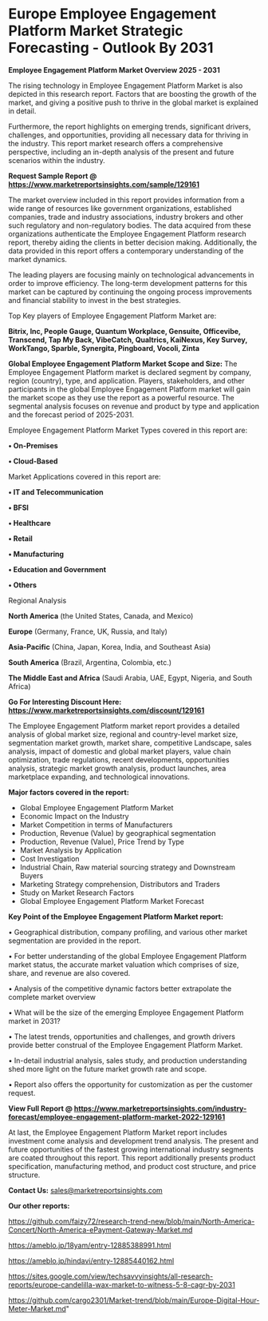  # Europe Employee Engagement Platform Market Strategic Forecasting - Outlook By 2031

<Strong> Employee Engagement Platform Market Overview 2025 - 2031</strong>

The rising technology in Employee Engagement Platform Market is also depicted in this research report. Factors that are boosting the growth of the market, and giving a positive push to thrive in the global market is explained in detail.

Furthermore, the report highlights on emerging trends, significant drivers, challenges, and opportunities, providing all necessary data for thriving in the industry. This report market research offers a comprehensive perspective, including an in-depth analysis of the present and future scenarios within the industry.

<strong>Request Sample Report @ <a href=https://www.marketreportsinsights.com/sample/129161>https://www.marketreportsinsights.com/sample/129161</a></strong>

The market overview included in this report provides information from a wide range of resources like government organizations, established companies, trade and industry associations, industry brokers and other such regulatory and non-regulatory bodies. The data acquired from these organizations authenticate the Employee Engagement Platform research report, thereby aiding the clients in better decision making. Additionally, the data provided in this report offers a contemporary understanding of the market dynamics.

The leading players are focusing mainly on technological advancements in order to improve efficiency. The long-term development patterns for this market can be captured by continuing the ongoing process improvements and financial stability to invest in the best strategies.

Top Key players of Employee Engagement Platform Market are:

<strong>Bitrix, Inc, People Gauge, Quantum Workplace, Gensuite, Officevibe, Transcend, Tap My Back, VibeCatch, Qualtrics, KaiNexus, Key Survey, WorkTango, Sparble, Synergita, Pingboard, Vocoli, Zinta</strong>

<strong><b>Global Employee Engagement Platform Market Scope and Size:</b></strong>
The Employee Engagement Platform market is declared segment by company, region (country), type, and application. Players, stakeholders, and other participants in the global Employee Engagement Platform market will gain the market scope as they use the report as a powerful resource. The segmental analysis focuses on revenue and product by type and application and the forecast period of 2025-2031.

Employee Engagement Platform Market Types covered in this report are:

<strong>• On-Premises

• Cloud-Based</strong>

Market Applications covered in this report are:

<strong>• IT and Telecommunication

• BFSI

• Healthcare

• Retail

• Manufacturing

• Education and Government

• Others</strong> 

Regional Analysis

<strong>North America</strong> (the United States, Canada, and Mexico)

<strong>Europe</strong> (Germany, France, UK, Russia, and Italy)

<strong>Asia-Pacific</strong> (China, Japan, Korea, India, and Southeast Asia)

<strong>South America</strong> (Brazil, Argentina, Colombia, etc.)

<strong>The Middle East and Africa</strong> (Saudi Arabia, UAE, Egypt, Nigeria, and South Africa)

<strong>Go For Interesting Discount Here: <a href=https://www.marketreportsinsights.com/discount/129161>https://www.marketreportsinsights.com/discount/129161</a></strong>

The Employee Engagement Platform market report provides a detailed analysis of global market size, regional and country-level market size, segmentation market growth, market share, competitive Landscape, sales analysis, impact of domestic and global market players, value chain optimization, trade regulations, recent developments, opportunities analysis, strategic market growth analysis, product launches, area marketplace expanding, and technological innovations.

<strong><b>Major factors covered in the report:</b></strong>
<ul>
  <li>Global Employee Engagement Platform Market </li>
  <li>Economic Impact on the Industry</li>
  <li>Market Competition in terms of Manufacturers</li>
  <li>Production, Revenue (Value) by geographical segmentation</li>
  <li>Production, Revenue (Value), Price Trend by Type</li>
  <li>Market Analysis by Application</li>
  <li>Cost Investigation</li>
  <li>Industrial Chain, Raw material sourcing strategy and Downstream Buyers</li>
  <li>Marketing Strategy comprehension, Distributors and Traders</li>
  <li>Study on Market Research Factors</li>
  <li>Global Employee Engagement Platform Market Forecast</li>
</ul>

<strong><b>Key Point of the Employee Engagement Platform Market report:</b></strong>

• Geographical distribution, company profiling, and various other market segmentation are provided in the report.

• For better understanding of the global Employee Engagement Platform market status, the accurate market valuation which comprises of size, share, and revenue are also covered.

• Analysis of the competitive dynamic factors better extrapolate the complete market overview

• What will be the size of the emerging Employee Engagement Platform market in 2031?

• The latest trends, opportunities and challenges, and growth drivers provide better construal of the Employee Engagement Platform Market.

• In-detail industrial analysis, sales study, and production understanding shed more light on the future market growth rate and scope.

• Report also offers the opportunity for customization as per the customer request.

<strong><b>View Full Report @ <a href=https://www.marketreportsinsights.com/industry-forecast/employee-engagement-platform-market-2022-129161>https://www.marketreportsinsights.com/industry-forecast/employee-engagement-platform-market-2022-129161</a></b></strong>


At last, the Employee Engagement Platform Market report includes investment come analysis and development trend analysis. The present and future opportunities of the fastest growing international industry segments are coated throughout this report. This report additionally presents product specification, manufacturing method, and product cost structure, and price structure.

<strong>Contact Us:</strong>
sales@marketreportsinsights.com

<strong>Our other reports:</strong>

<a href=https://github.com/faizy72/research-trend-new/blob/main/North-America-Concert/North-America-ePayment-Gateway-Market.md>https://github.com/faizy72/research-trend-new/blob/main/North-America-Concert/North-America-ePayment-Gateway-Market.md</a>

<a href=https://ameblo.jp/18yam/entry-12885388991.html>https://ameblo.jp/18yam/entry-12885388991.html</a>

<a href=https://ameblo.jp/hindavi/entry-12885440162.html>https://ameblo.jp/hindavi/entry-12885440162.html</a>

<a href=https://sites.google.com/view/techsavvyinsights/all-research-reports/europe-candelilla-wax-market-to-witness-5-8-cagr-by-2031>https://sites.google.com/view/techsavvyinsights/all-research-reports/europe-candelilla-wax-market-to-witness-5-8-cagr-by-2031</a>

<a href=https://github.com/cargo2301/Market-trend/blob/main/Europe-Digital-Hour-Meter-Market.md>https://github.com/cargo2301/Market-trend/blob/main/Europe-Digital-Hour-Meter-Market.md</a>"
